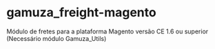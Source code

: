 gamuza_freight-magento
======================

Módulo de fretes para a plataforma Magento versão CE 1.6 ou superior (Necessário módulo Gamuza_Utils)
